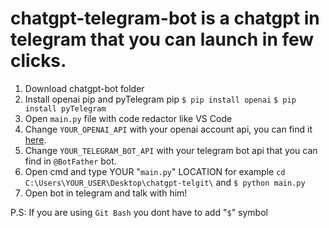 # chatgpt-telegram-bot is a chatgpt in telegram that you can launch in few clicks.

1. Download chatgpt-bot folder
2. Install openai pip and pyTelegram pip  `$ pip install openai` `$ pip install pyTelegram`
2. Open `main.py` file with code redactor like VS Code
3. Change `YOUR_OPENAI_API` with your openai account api, you can find it [here](https://beta.openai.com/account/api-keys). 
4. Change `YOUR_TELEGRAM_BOT_API` with your telegram bot api that you can find in `@BotFather` bot.
5. Open cmd and type YOUR "`main.py`" LOCATION for example `cd C:\Users\YOUR_USER\Desktop\chatgpt-telgit\` and `$ python main.py`
6. Open bot in telegram and talk with him!

P.S: If you are using `Git Bash` you dont have to add "`$`" symbol
